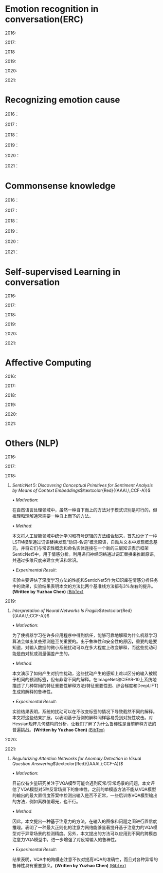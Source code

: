 # Emotion recognition in conversation(ERC)

2016:

2017:

2018

2019:

2020:

2021:

# Recognizing emotion cause

2016：

2017：

2018：

2019：

2020：

2021：



# Commonsense knowledge

2016：

2017：

2018：

2019：

2020：

2021：

# Self-supervised Learning in conversation

2016:

2017:

2018:

2019:

2020:

2021:

# Affective Computing

2016:

2017:

2018:

2019:

2020:

2021:

# Others (NLP)

2016:

2017:

2018:

1. $SenticNet\;5:\;Discovering\;Conceptual\;Primitives\;for\;Sentiment\;Analysis\;by\;Means\;of\;Context\;Embeddings$$\textcolor{Red}{(AAAI,\;CCF-A)}$

   $\bullet\;Motivation:$

      在自然语言处理领域中，虽然一种自下而上的方法对于模式识别是可行的，但推理和理解通常需要一种自上而下的方法。

   $\bullet\;Method:$

      本文将人工智能领域中统计学习和符号逻辑的方法结合起来，首先设计了一种LSTM模型通过词语替换发现“动词-名词”概念原语，自动从文本中发现概念基元，并将它们与常识性概念和命名实体连接在一个新的三层知识表示框架SenticNet5中，用于情感分析。利用递归神经网络通过词汇替换来推断原语，并通过多维尺度来建立共识和常识。

   $\bullet\;Experimental\;Result:$

      实验主要评估了深度学习方法的性能和SenticNet5作为知识库在情感分析任务中的效果，实验结果表明本文的方法比两个基准线方法都有3%左右的提升。**(Written by Yuzhao Chen)**  [(BibTex)](https://ojs.aaai.org/index.php/AAAI/article/view/11559)

2019:

1. $Interpretation\;of\;Neural\;Networks\;Is\;Fragile$$\textcolor{Red}{(AAAI,\;CCF-A)}$

   $\bullet\;Motivation:$

      为了使机器学习在许多应用程序中得到信任，能够可靠地解释为什么机器学习算法会做出某些预测是至关重要的。出于鲁棒性和安全性的原因，重要的是要知道，对输入数据的微小系统扰动可以在多大程度上改变解释，而这些扰动可能是由对抗或测量偏差产生的。

   $\bullet\;Method:$

      本文演示了如何产生对抗性扰动，这些扰动产生的感知上难以区分的输入被赋予相同的预测标签，但有非常不同的解释。在ImageNet和CIFAR-10上系统地描述了几种常用的特征重要性解释方法(特征重要性图、综合梯度和DeepLIFT)生成的解释的鲁棒性。

   $\bullet\;Experimental\;Result:$

      实验结果表明，系统的扰动可以在不改变标签的情况下导致截然不同的解释。本文将这些结果扩展，以表明基于范例的解释同样容易受到对抗性攻击。对Hessian矩阵几何结构的分析，让我们了解了为什么鲁棒性是当前解释方法的普遍挑战。**(Written by Yuzhao Chen)**  [(BibTex)](https://ojs.aaai.org/index.php/AAAI/article/view/4252)

   

2020:

2021:

1. $Regularizing\;Attention\;Networks\;for\;Anomaly\;Detection\;in\;Visual\;Question\;Answering$$\textcolor{Red}{(AAAI,\;CCF-A)}$

   $\bullet\;Motivation:$

      目前仅有少量研究关注于VQA模型可能会遇到反常/异常场景的问题，本文评估了VQA模型对5种反常场景下的鲁棒性。之前的单模态方法不能从VQA模型的输出的最大置信度答案中检测出输入是否不正常，一些后训练VQA模型输出的方法，例如离群值曝光，也不行。

   $\bullet\;Method:$

      因此，本文提出一种基于注意力的方法，在输入的图像和问题之间进行置信度推理。表明了一种最大正则化的注意力网络能够显著提升基于注意力的VQA模型对于异常场景的检测精度。另外，本文提出的方法可以应用到不同的跨模态注意力VQA模型中，进一步增强了对反常输入的鲁棒性。

   $\bullet\;Experimental\;Result:$

      结果表明，VQA中的跨模态注意不仅对提高VQA的准确性，而且对各种异常的鲁棒性具有重要意义。**(Written by Yuzhao Chen)**  [(BibTex)](https://www.aaai.org/AAAI21Papers/AAAI-3951.LeeD.pdf)

   

   
